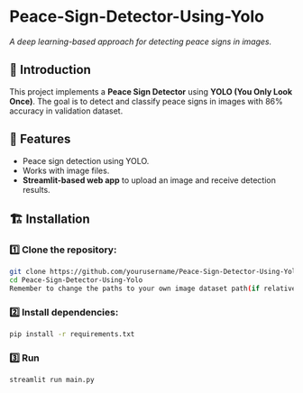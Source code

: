 # Peace-Sign-Detector-Using-Yolo
*A deep learning-based approach for detecting peace signs in images.*

## 🚀 Introduction
This project implements a **Peace Sign Detector** using **YOLO (You Only Look Once)**. The goal is to detect and classify peace signs in images with 86% accuracy in validation dataset.

## 📌 Features
- Peace sign detection using YOLO.
- Works with image files.
- **Streamlit-based web app** to upload an image and receive detection results.

## 🏗️ Installation
### 1️⃣ Clone the repository:
```bash
git clone https://github.com/yourusername/Peace-Sign-Detector-Using-Yolo.git
cd Peace-Sign-Detector-Using-Yolo
Remember to change the paths to your own image dataset path(if relative path doesnt work try absolute path too)
```

### 2️⃣ Install dependencies:
```bash
pip install -r requirements.txt
```
### 3️⃣ Run
```bash
streamlit run main.py
```
